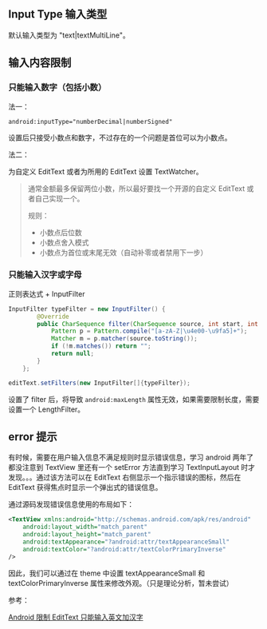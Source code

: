 ## Input Type 输入类型

默认输入类型为 "text|textMultiLine"。



## 输入内容限制

### 只能输入数字（包括小数）

法一：

`android:inputType="numberDecimal|numberSigned"`

设置后只接受小数点和数字，不过存在的一个问题是首位可以为小数点。

法二：

为自定义 EditText 或者为所用的 EditText 设置 TextWatcher。

> 通常金额最多保留两位小数，所以最好要找一个开源的自定义 EditText 或者自己实现一个。
>
> 规则：
>
> + 小数点后位数
> + 小数点舍入模式
> + 小数点为首位或末尾无效（自动补零或者禁用下一步）



### 只能输入汉字或字母

正则表达式 + InputFilter

```java
InputFilter typeFilter = new InputFilter() {
        @Override
        public CharSequence filter(CharSequence source, int start, int end, Spanned dest, int dstart, int dend) {
            Pattern p = Pattern.compile("[a-zA-Z|\u4e00-\u9fa5]+");
            Matcher m = p.matcher(source.toString());
            if (!m.matches()) return "";
            return null;
        }
    };

editText.setFilters(new InputFilter[]{typeFilter});
```

设置了 filter 后，将导致 `android:maxLength` 属性无效，如果需要限制长度，需要设置一个 LengthFilter。



## error 提示

有时候，需要在用户输入信息不满足规则时显示错误信息，学习 android 两年了都没注意到 TextView 里还有一个 setError 方法直到学习 TextInputLayout 时才发现。。。通过该方法可以在 EditText 右侧显示一个指示错误的图标，然后在 EditText 获得焦点时显示一个弹出式的错误信息。

通过源码发现错误信息使用的布局如下：

```xml
<TextView xmlns:android="http://schemas.android.com/apk/res/android"
    android:layout_width="match_parent"
    android:layout_height="match_parent"
    android:textAppearance="?android:attr/textAppearanceSmall"
    android:textColor="?android:attr/textColorPrimaryInverse"
/>
```

因此，我们可以通过在 theme 中设置 textAppearanceSmall 和 textColorPrimaryInverse 属性来修改外观。（只是理论分析，暂未尝试）





参考：

[Android 限制 EditText 只能输入英文加汉字](http://www.jianshu.com/p/690c46d58aeb)